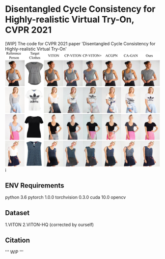 # Disentangled Cycle Consistency for Highly-realistic Virtual Try-On, CVPR 2021
[WIP] The code for CVPR 2021 paper 'Disentangled Cycle Consistency for Highly-realistic Virtual Try-On'
![image](https://github.com/ChongjianGE/DCTON/blob/main/image/show.png?raw=true)i

## ENV Requirements
python 3.6
pytorch 1.0.0
torchvision 0.3.0
cuda 10.0
opencv

## Dataset
1.VITON
2.VITON-HQ (corrected by ourself)

## Citation
'''
WIP
'''



